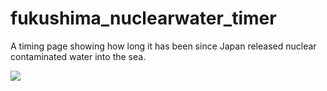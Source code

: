 # fukushima_nuclearwater_timer
 A timing page showing how long it has been since Japan released nuclear contaminated water into the sea.

![](https://m1.miaomc.cn/uploads/20230824_64e72d9224e93.jpg)
